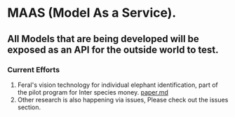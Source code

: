 # MAAS (Model As a Service). 

## All Models that are being developed will be exposed as an API for the outside world to test. 

### Current Efforts
1. Feral's vision technology for individual elephant identification, part of the pilot program for Inter species money. 
[paper.md](https://github.com/cia-labs/vision-tech/blob/main/paper.md)
2. Other research is also happening via issues, Please check out the issues section. 
